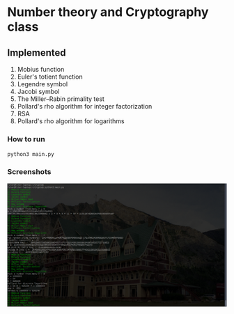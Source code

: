 # Number theory and Cryptography class

## Implemented
1) Mobius function
2) Euler's totient function
3) Legendre symbol
4) Jacobi symbol
5) The Miller–Rabin primality test
6) Pollard's rho algorithm for integer factorization
7) RSA
8) Pollard's rho algorithm for logarithms

### How to run
```
python3 main.py
```

### Screenshots

![screenshot](images/1.png) 

